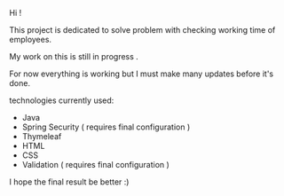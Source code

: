 Hi !

This project is dedicated to solve problem with checking working time of employees.

My work on this is still in progress .

For now everything is working but I must make many updates before it's done.

technologies currently used:
- Java
- Spring Security ( requires final configuration )
- Thymeleaf
- HTML
- CSS
- Validation ( requires final configuration )

I hope the final result be better :)
